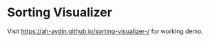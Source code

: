 Sorting Visualizer
==================

Visit https://ah-aydin.github.io/sorting-visualizer-/ for working demo.
